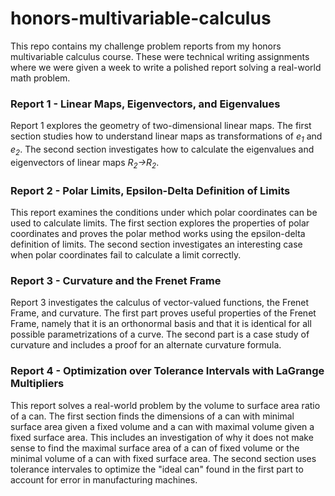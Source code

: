 # honors-multivariable-calculus

This repo contains my challenge problem reports from my honors multivariable calculus course. These were technical writing assignments where we were given a week to write a polished report solving a real-world math problem.

### Report 1 - Linear Maps, Eigenvectors, and Eigenvalues

Report 1 explores the geometry of two-dimensional linear maps. The first section studies how to understand linear maps as transformations of _e<sub>1</sub>_ and _e<sub>2</sub>_. The second section investigates how to calculate the eigenvalues and eigenvectors of linear maps _R<sub>2</sub>→R<sub>2</sub>_.

### Report 2 - Polar Limits, Epsilon-Delta Definition of Limits

This report examines the conditions under which polar coordinates can be used to calculate limits. The first section explores the properties of polar coordinates and proves the polar method works using the epsilon-delta definition of limits. The second section investigates an interesting case when polar coordinates fail to calculate a limit correctly.

### Report 3 - Curvature and the Frenet Frame

Report 3 investigates the calculus of vector-valued functions, the Frenet Frame, and curvature. The first part proves useful properties of the Frenet Frame, namely that it is an orthonormal basis and that it is identical for all possible parametrizations of a curve. The second part is a case study of curvature and includes a proof for an alternate curvature formula.

### Report 4 - Optimization over Tolerance Intervals with LaGrange Multipliers

This report solves a real-world problem by the volume to surface area ratio of a can. The first section finds the dimensions of a can with minimal surface area given a fixed volume and a can with maximal volume given a fixed surface area. This includes an investigation of why it does not make sense to find the maximal surface area of a can of fixed volume or the minimal volume of a can with fixed surface area. The second section uses tolerance intervales to optimize the "ideal can" found in the first part to account for error in manufacturing machines.
